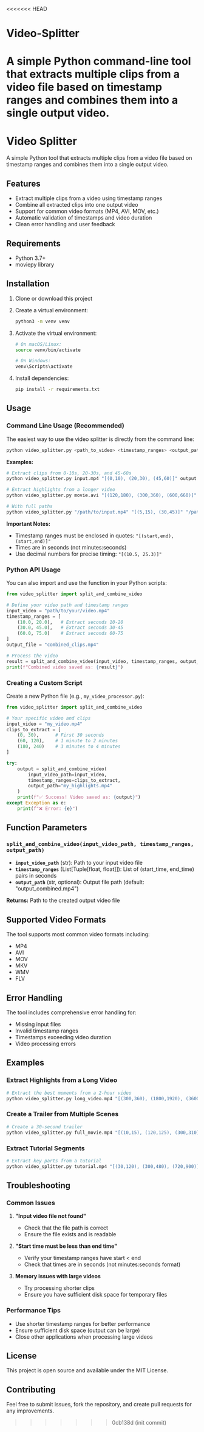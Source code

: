 <<<<<<< HEAD
# Video-Splitter
A simple Python command-line tool that extracts multiple clips from a video file based on timestamp ranges and combines them into a single output video.
=======
# Video Splitter

A simple Python tool that extracts multiple clips from a video file based on timestamp ranges and combines them into a single output video.

## Features

- Extract multiple clips from a video using timestamp ranges
- Combine all extracted clips into one output video
- Support for common video formats (MP4, AVI, MOV, etc.)
- Automatic validation of timestamps and video duration
- Clean error handling and user feedback

## Requirements

- Python 3.7+
- moviepy library

## Installation

1. Clone or download this project
2. Create a virtual environment:
   ```bash
   python3 -m venv venv
   ```

3. Activate the virtual environment:
   ```bash
   # On macOS/Linux:
   source venv/bin/activate
   
   # On Windows:
   venv\Scripts\activate
   ```

4. Install dependencies:
   ```bash
   pip install -r requirements.txt
   ```

## Usage

### Command Line Usage (Recommended)

The easiest way to use the video splitter is directly from the command line:

```bash
python video_splitter.py <path_to_video> <timestamp_ranges> <output_path>
```

**Examples:**
```bash
# Extract clips from 0-10s, 20-30s, and 45-60s
python video_splitter.py input.mp4 "[(0,10), (20,30), (45,60)]" output.mp4

# Extract highlights from a longer video
python video_splitter.py movie.avi "[(120,180), (300,360), (600,660)]" highlights.mp4

# With full paths
python video_splitter.py "/path/to/input.mp4" "[(5,15), (30,45)]" "/path/to/output.mp4"
```

**Important Notes:**
- Timestamp ranges must be enclosed in quotes: `"[(start,end), (start,end)]"`
- Times are in seconds (not minutes:seconds)
- Use decimal numbers for precise timing: `"[(10.5, 25.3)]"`

### Python API Usage

You can also import and use the function in your Python scripts:

```python
from video_splitter import split_and_combine_video

# Define your video path and timestamp ranges
input_video = "path/to/your/video.mp4"
timestamp_ranges = [
    (10.0, 20.0),   # Extract seconds 10-20
    (30.0, 45.0),   # Extract seconds 30-45
    (60.0, 75.0)    # Extract seconds 60-75
]
output_file = "combined_clips.mp4"

# Process the video
result = split_and_combine_video(input_video, timestamp_ranges, output_file)
print(f"Combined video saved as: {result}")
```

### Creating a Custom Script

Create a new Python file (e.g., `my_video_processor.py`):

```python
from video_splitter import split_and_combine_video

# Your specific video and clips
input_video = "my_video.mp4"
clips_to_extract = [
    (0, 30),      # First 30 seconds
    (60, 120),    # 1 minute to 2 minutes
    (180, 240)    # 3 minutes to 4 minutes
]

try:
    output = split_and_combine_video(
        input_video_path=input_video,
        timestamp_ranges=clips_to_extract,
        output_path="my_highlights.mp4"
    )
    print(f"✅ Success! Video saved as: {output}")
except Exception as e:
    print(f"❌ Error: {e}")
```

## Function Parameters

### `split_and_combine_video(input_video_path, timestamp_ranges, output_path)`

- **`input_video_path`** (str): Path to your input video file
- **`timestamp_ranges`** (List[Tuple[float, float]]): List of (start_time, end_time) pairs in seconds
- **`output_path`** (str, optional): Output file path (default: "output_combined.mp4")

**Returns:** Path to the created output video file

## Supported Video Formats

The tool supports most common video formats including:
- MP4
- AVI
- MOV
- MKV
- WMV
- FLV

## Error Handling

The tool includes comprehensive error handling for:
- Missing input files
- Invalid timestamp ranges
- Timestamps exceeding video duration
- Video processing errors

## Examples

### Extract Highlights from a Long Video
```bash
# Extract the best moments from a 2-hour video
python video_splitter.py long_video.mp4 "[(300,360), (1800,1920), (3600,3720)]" highlights.mp4
```

### Create a Trailer from Multiple Scenes
```bash
# Create a 30-second trailer
python video_splitter.py full_movie.mp4 "[(10,15), (120,125), (300,310), (450,455)]" trailer.mp4
```

### Extract Tutorial Segments
```bash
# Extract key parts from a tutorial
python video_splitter.py tutorial.mp4 "[(30,120), (300,480), (720,900)]" condensed_tutorial.mp4
```

## Troubleshooting

### Common Issues

1. **"Input video file not found"**
   - Check that the file path is correct
   - Ensure the file exists and is readable

2. **"Start time must be less than end time"**
   - Verify your timestamp ranges have start < end
   - Check that times are in seconds (not minutes:seconds format)

3. **Memory issues with large videos**
   - Try processing shorter clips
   - Ensure you have sufficient disk space for temporary files

### Performance Tips

- Use shorter timestamp ranges for better performance
- Ensure sufficient disk space (output can be large)
- Close other applications when processing large videos

## License

This project is open source and available under the MIT License.

## Contributing

Feel free to submit issues, fork the repository, and create pull requests for any improvements.
>>>>>>> 0cb138d (init commit)
